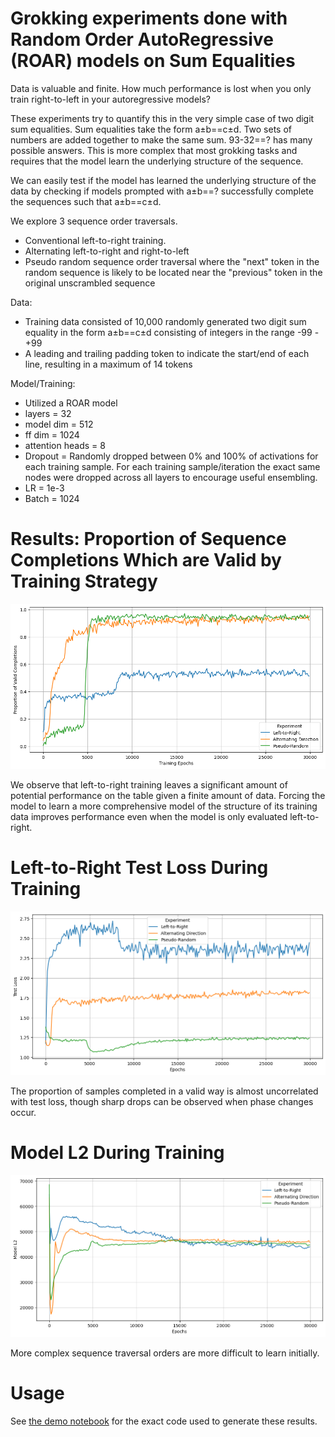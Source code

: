 # Grokking experiments done with Random Order AutoRegressive (ROAR) models on Sum Equalities

Data is valuable and finite. How much performance is lost when you only train right-to-left in your autoregressive models?

These experiments try to quantify this in the very simple case of two digit sum equalities. Sum equalities take the form a±b==c±d. Two sets of numbers are added together to make the same sum. 93-32==? has many possible answers. This is more complex that most grokking tasks and requires that the model learn the underlying structure of the sequence.

We can easily test if the model has learned the underlying structure of the data by checking if models prompted with a±b==? successfully complete the sequences such that a±b==c±d.

We explore 3 sequence order traversals. 
* Conventional left-to-right training.
* Alternating left-to-right and right-to-left
* Pseudo random sequence order traversal where the "next" token in the random sequence is likely to be located near the "previous" token in the original unscrambled sequence

Data:
* Training data consisted of 10,000 randomly generated two digit sum equality in the form a±b==c±d consisting of integers in the range -99 - +99
* A leading and trailing padding token to indicate the start/end of each line, resulting in a maximum of 14 tokens

Model/Training:
* Utilized a ROAR model
* layers = 32
* model dim = 512
* ff dim = 1024
* attention heads = 8
* Dropout = Randomly dropped between 0% and 100% of activations for each training sample. For each training sample/iteration the exact same nodes were dropped across all layers to encourage useful ensembling. 
* LR = 1e-3
* Batch = 1024


# Results: Proportion of Sequence Completions Which are Valid by Training Strategy

![Percent Valid](resources/percent_valid.png)

We observe that left-to-right training leaves a significant amount of potential performance on the table given a finite amount of data. Forcing the model to learn a more comprehensive model of the structure of its training data improves performance even when the model is only evaluated left-to-right.

# Left-to-Right Test Loss During Training

![Percent Valid](resources/test_loss.png)

The proportion of samples completed in a valid way is almost uncorrelated with test loss, though sharp drops can be observed when phase changes occur.


# Model L2 During Training

![Percent Valid](resources/l2.png)

More complex sequence traversal orders are more difficult to learn initially.

# Usage
See [the demo notebook](grok_demo.ipynb) for the exact code used to generate these results.

